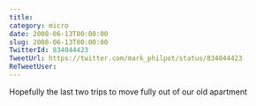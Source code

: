 ```yaml
---
title: 
category: micro
date: 2008-06-13T00:00:00
slug: 2008-06-13T00:00:00
TwitterId: 834044423
TweetUrl: https://twitter.com/mark_philpot/status/834044423
ReTweetUser: 
---
```


Hopefully the last two trips to move fully out of our old apartment